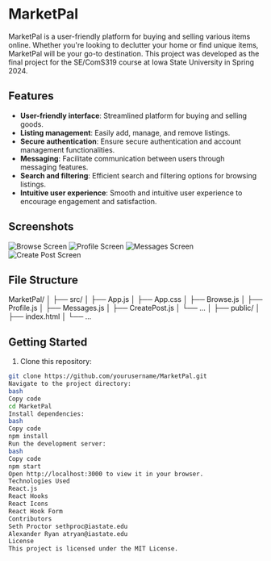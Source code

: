 # MarketPal

MarketPal is a user-friendly platform for buying and selling various items online. Whether you're looking to declutter your home or find unique items, MarketPal will be your go-to destination. This project was developed as the final project for the SE/ComS319 course at Iowa State University in Spring 2024.

## Features

- **User-friendly interface**: Streamlined platform for buying and selling goods.
- **Listing management**: Easily add, manage, and remove listings.
- **Secure authentication**: Ensure secure authentication and account management functionalities.
- **Messaging**: Facilitate communication between users through messaging features.
- **Search and filtering**: Efficient search and filtering options for browsing listings.
- **Intuitive user experience**: Smooth and intuitive user experience to encourage engagement and satisfaction.

## Screenshots

![Browse Screen](screenshots/browse.png)
![Profile Screen](screenshots/profile.png)
![Messages Screen](screenshots/messages.png)
![Create Post Screen](screenshots/create_post.png)

## File Structure

MarketPal/
│
├── src/
│ ├── App.js
│ ├── App.css
│ ├── Browse.js
│ ├── Profile.js
│ ├── Messages.js
│ ├── CreatePost.js
│ └── ...
│
├── public/
│ ├── index.html
│ └── ...

## Getting Started

1. Clone this repository:

```bash
git clone https://github.com/yourusername/MarketPal.git
Navigate to the project directory:
bash
Copy code
cd MarketPal
Install dependencies:
bash
Copy code
npm install
Run the development server:
bash
Copy code
npm start
Open http://localhost:3000 to view it in your browser.
Technologies Used
React.js
React Hooks
React Icons
React Hook Form
Contributors
Seth Proctor sethproc@iastate.edu
Alexander Ryan atryan@iastate.edu
License
This project is licensed under the MIT License.
